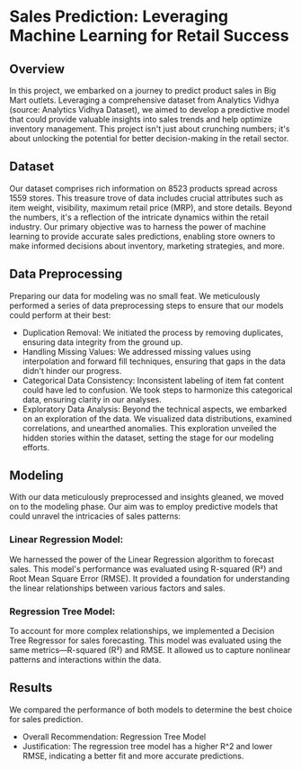 # Sales Prediction: Leveraging Machine Learning for Retail Success

## Overview
In this project, we embarked on a journey to predict product sales in Big Mart outlets. Leveraging a comprehensive dataset from Analytics Vidhya (source: Analytics Vidhya Dataset), we aimed to develop a predictive model that could provide valuable insights into sales trends and help optimize inventory management. This project isn't just about crunching numbers; it's about unlocking the potential for better decision-making in the retail sector.

## Dataset
Our dataset comprises rich information on 8523 products spread across 1559 stores. This treasure trove of data includes crucial attributes such as item weight, visibility, maximum retail price (MRP), and store details. Beyond the numbers, it's a reflection of the intricate dynamics within the retail industry. Our primary objective was to harness the power of machine learning to provide accurate sales predictions, enabling store owners to make informed decisions about inventory, marketing strategies, and more.

## Data Preprocessing
Preparing our data for modeling was no small feat. We meticulously performed a series of data preprocessing steps to ensure that our models could perform at their best:

*   Duplication Removal: We initiated the process by removing duplicates, ensuring data integrity from the ground up.
*   Handling Missing Values: We addressed missing values using interpolation and forward fill techniques, ensuring that gaps in the data didn't hinder our progress.
*   Categorical Data Consistency: Inconsistent labeling of item fat content could have led to confusion. We took steps to harmonize this categorical data, ensuring clarity in our analyses.
*   Exploratory Data Analysis: Beyond the technical aspects, we embarked on an exploration of the data. We visualized data distributions, examined correlations, and unearthed anomalies. This exploration unveiled the hidden stories within the dataset, setting the stage for our modeling efforts.

## Modeling
With our data meticulously preprocessed and insights gleaned, we moved on to the modeling phase. Our aim was to employ predictive models that could unravel the intricacies of sales patterns:

### Linear Regression Model:
We harnessed the power of the Linear Regression algorithm to forecast sales. This model's performance was evaluated using R-squared (R²) and Root Mean Square Error (RMSE). It provided a foundation for understanding the linear relationships between various factors and sales.

### Regression Tree Model:
To account for more complex relationships, we implemented a Decision Tree Regressor for sales forecasting. This model was evaluated using the same metrics—R-squared (R²) and RMSE. It allowed us to capture nonlinear patterns and interactions within the data.

## Results
We compared the performance of both models to determine the best choice for sales prediction.
- Overall Recommendation: Regression Tree Model
- Justification: The regression tree model has a higher R^2 and lower RMSE, indicating a better fit and more accurate predictions.
